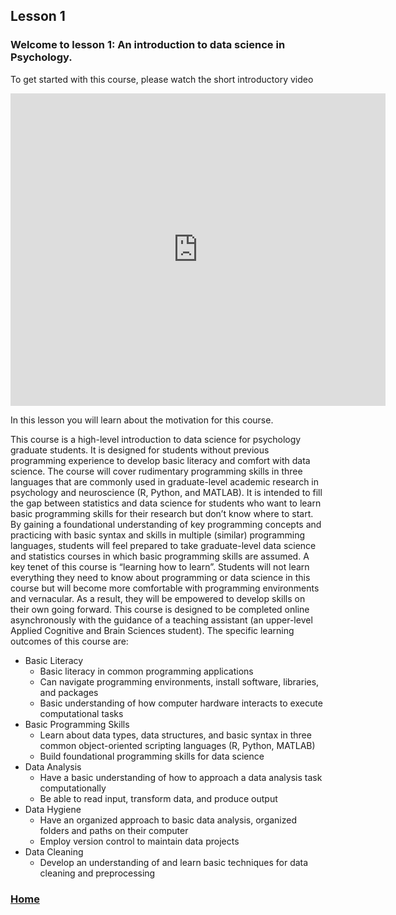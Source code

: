 ## Lesson 1

### Welcome to lesson 1: An introduction to data science in Psychology. 

To get started with this course, please watch the short introductory video

<iframe width="600" height="500" src="https://www.youtube.com/watch?v=kF4zAjMfYPw&t=968s" frameborder="0" allow="accelerometer; autoplay; clipboard-write; encrypted-media; gyroscope; picture-in-picture" allowfullscreen></iframe>

In this lesson you will learn about the motivation for this course. 


This course is a high-level introduction to data science for psychology graduate students. It is designed for students without previous programming experience to develop basic literacy and comfort with data science. The course will cover rudimentary programming skills in three languages that are commonly used in graduate-level academic research in psychology and neuroscience (R, Python, and MATLAB). It is intended to fill the gap between statistics and data science for students who want to learn basic programming skills for their research but don’t know where to start. By gaining a foundational understanding of key programming concepts and practicing with basic syntax and skills in multiple (similar) programming languages, students will feel prepared to take graduate-level data science and statistics courses in which basic programming skills are assumed.
A key tenet of this course is “learning how to learn”. Students will not learn everything they need to know about programming or data science in this course but will become more comfortable with programming environments and vernacular. As a result, they will be empowered to develop skills on their own going forward. This course is designed to be completed online asynchronously with the guidance of a teaching assistant (an upper-level Applied Cognitive and Brain Sciences student). 
The specific learning outcomes of this course are:

* Basic Literacy
  * Basic literacy in common programming applications
  * Can navigate programming environments, install software, libraries, and packages
  * Basic understanding of how computer hardware interacts to execute computational tasks
* Basic Programming Skills
  * Learn about data types, data structures, and basic syntax in three common object-oriented scripting languages (R, Python, MATLAB)
  * Build foundational programming skills for data science
* Data Analysis
  * Have a basic understanding of how to approach a data analysis task computationally
  * Be able to read input, transform data, and produce output
* Data Hygiene
  * Have an organized approach to basic data analysis, organized folders and paths on their computer
  * Employ version control to maintain data projects
* Data Cleaning
  * Develop an understanding of and learn basic techniques for data cleaning and preprocessing










### [Home](https://bdeck8317.github.io/compPsy.github.io/)
